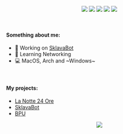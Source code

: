 <p align="center">
  <a href="https://t.me/owosrl"><img src="https://img.shields.io/badge/Telegram-%40owosrl-violet"></a>
  <a href="https://t.me/strzelca"><img src="https://img.shields.io/badge/Telegram-%40strzelca-pink"></a>
  <a href="https://www.instagram.com/owosrl/"><img src="https://img.shields.io/badge/Instagram-%40owosrl-F31479"></a>
  <a href="https://www.reddit.com/user/ionondormirda"><img src="https://img.shields.io/badge/Reddit-u%2Fionondormirda-FF5733"></a>
  <a href="https://twitter.com/owosrl"><img src="https://img.shields.io/badge/Twitter-%40owosrl-14C3F3"></a>
</p>

<br>

#### Something about me:
- 🔭 Working on [SklavaBot](https://github.com/strzelca/sklavabot)
- 📖 Learning Networking
- 💻 MacOS, Arch and ~Windows~

<br>

#### My projects:
- [La Notte 24 Ore](https://github.com/strzelca/lanotte24ore)
- [SklavaBot](https://github.com/strzelca/sklavabot)
- [BPU](https://github.com/strzelca/Balkan-Processing-Unit)

<p align="center"><img src="https://github-readme-stats.vercel.app/api?username=strzelca&show_icons=true&theme=onedark&locale=en"/></p>

<br>
